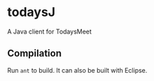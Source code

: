 # todaysJ
A Java client for TodaysMeet
## Compilation
Run `ant` to build. It can also be built with Eclipse.
